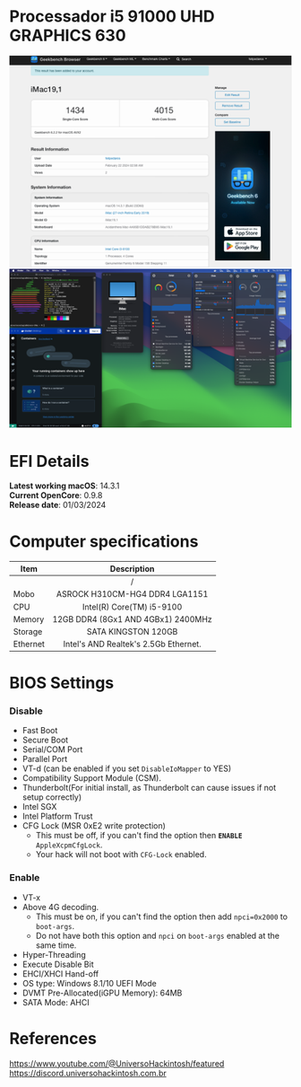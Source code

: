 # Processador i5 91000 UHD GRAPHICS 630
![overview-12 3](./photo.png)
![overview-12 4](./Geekbench.png)

# EFI Details
**Latest working macOS**: 14.3.1
<br>
**Current OpenCore**: 0.9.8
<br>
**Release date**: 01/03/2024

# Computer specifications
|Item|Description|
|-|:-------:|
||/
|Mobo|ASROCK H310CM-HG4 DDR4 LGA1151|
|CPU|Intel(R) Core(TM) i5-9100
|Memory|12GB DDR4 (8Gx1 AND 4GBx1) 2400MHz|
|Storage|SATA KINGSTON 120GB|
|Ethernet|Intel's AND Realtek's 2.5Gb Ethernet.

# BIOS Settings

### Disable
- Fast Boot
- Secure Boot
- Serial/COM Port
- Parallel Port
- VT-d (can be enabled if you set `DisableIoMapper` to YES)
- Compatibility Support Module (CSM).
- Thunderbolt(For initial install, as Thunderbolt can cause issues if not setup correctly)
- Intel SGX
- Intel Platform Trust
- CFG Lock (MSR 0xE2 write protection)
	- This must be off, if you can't find the option then **`ENABLE`** `AppleXcpmCfgLock`. 
	- Your hack will not boot with `CFG-Lock` enabled.

### Enable
- VT-x
- Above 4G decoding. 
	- This must be on, if you can't find the option then add `npci=0x2000` to `boot-args`. 
	- Do not have both this option and `npci` on `boot-args` enabled at the same time.
- Hyper-Threading
- Execute Disable Bit
- EHCI/XHCI Hand-off
- OS type: Windows 8.1/10 UEFI Mode
- DVMT Pre-Allocated(iGPU Memory): 64MB
- SATA Mode: AHCI

# References
https://www.youtube.com/@UniversoHackintosh/featured
<br>
https://discord.universohackintosh.com.br
